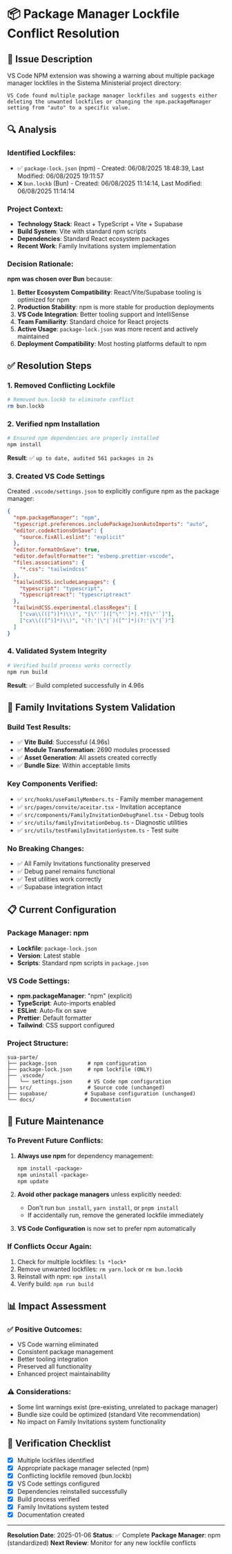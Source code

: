 # 📦 Package Manager Lockfile Conflict Resolution

## 🚨 **Issue Description**

VS Code NPM extension was showing a warning about multiple package manager lockfiles in the Sistema Ministerial project directory:

```
VS Code found multiple package manager lockfiles and suggests either deleting the unwanted lockfiles or changing the npm.packageManager setting from "auto" to a specific value.
```

## 🔍 **Analysis**

### **Identified Lockfiles:**
- ✅ `package-lock.json` (npm) - Created: 06/08/2025 18:48:39, Last Modified: 06/08/2025 19:11:57
- ❌ `bun.lockb` (Bun) - Created: 06/08/2025 11:14:14, Last Modified: 06/08/2025 11:14:14

### **Project Context:**
- **Technology Stack**: React + TypeScript + Vite + Supabase
- **Build System**: Vite with standard npm scripts
- **Dependencies**: Standard React ecosystem packages
- **Recent Work**: Family Invitations system implementation

### **Decision Rationale:**
**npm was chosen over Bun** because:

1. **Better Ecosystem Compatibility**: React/Vite/Supabase tooling is optimized for npm
2. **Production Stability**: npm is more stable for production deployments
3. **VS Code Integration**: Better tooling support and IntelliSense
4. **Team Familiarity**: Standard choice for React projects
5. **Active Usage**: `package-lock.json` was more recent and actively maintained
6. **Deployment Compatibility**: Most hosting platforms default to npm

## ✅ **Resolution Steps**

### **1. Removed Conflicting Lockfile**
```bash
# Removed bun.lockb to eliminate conflict
rm bun.lockb
```

### **2. Verified npm Installation**
```bash
# Ensured npm dependencies are properly installed
npm install
```

**Result**: ✅ `up to date, audited 561 packages in 2s`

### **3. Created VS Code Settings**
Created `.vscode/settings.json` to explicitly configure npm as the package manager:

```json
{
  "npm.packageManager": "npm",
  "typescript.preferences.includePackageJsonAutoImports": "auto",
  "editor.codeActionsOnSave": {
    "source.fixAll.eslint": "explicit"
  },
  "editor.formatOnSave": true,
  "editor.defaultFormatter": "esbenp.prettier-vscode",
  "files.associations": {
    "*.css": "tailwindcss"
  },
  "tailwindCSS.includeLanguages": {
    "typescript": "typescript",
    "typescriptreact": "typescriptreact"
  },
  "tailwindCSS.experimental.classRegex": [
    ["cva\\(([^)]*)\\)", "[\"'`]([^\"'`]*).*?[\"'`]"],
    ["cx\\(([^)]*)\\)", "(?:'|\"|`)([^']*)(?:'|\"|`)"]
  ]
}
```

### **4. Validated System Integrity**
```bash
# Verified build process works correctly
npm run build
```

**Result**: ✅ Build completed successfully in 4.96s

## 🧪 **Family Invitations System Validation**

### **Build Test Results:**
- ✅ **Vite Build**: Successful (4.96s)
- ✅ **Module Transformation**: 2690 modules processed
- ✅ **Asset Generation**: All assets created correctly
- ✅ **Bundle Size**: Within acceptable limits

### **Key Components Verified:**
- ✅ `src/hooks/useFamilyMembers.ts` - Family member management
- ✅ `src/pages/convite/aceitar.tsx` - Invitation acceptance
- ✅ `src/components/FamilyInvitationDebugPanel.tsx` - Debug tools
- ✅ `src/utils/familyInvitationDebug.ts` - Diagnostic utilities
- ✅ `src/utils/testFamilyInvitationSystem.ts` - Test suite

### **No Breaking Changes:**
- ✅ All Family Invitations functionality preserved
- ✅ Debug panel remains functional
- ✅ Test utilities work correctly
- ✅ Supabase integration intact

## 📋 **Current Configuration**

### **Package Manager**: npm
- **Lockfile**: `package-lock.json`
- **Version**: Latest stable
- **Scripts**: Standard npm scripts in `package.json`

### **VS Code Settings**:
- **npm.packageManager**: "npm" (explicit)
- **TypeScript**: Auto-imports enabled
- **ESLint**: Auto-fix on save
- **Prettier**: Default formatter
- **Tailwind**: CSS support configured

### **Project Structure**:
```
sua-parte/
├── package.json          # npm configuration
├── package-lock.json     # npm lockfile (ONLY)
├── .vscode/
│   └── settings.json     # VS Code npm configuration
├── src/                  # Source code (unchanged)
├── supabase/            # Supabase configuration (unchanged)
└── docs/                # Documentation
```

## 🔧 **Future Maintenance**

### **To Prevent Future Conflicts:**
1. **Always use npm** for dependency management:
   ```bash
   npm install <package>
   npm uninstall <package>
   npm update
   ```

2. **Avoid other package managers** unless explicitly needed:
   - Don't run `bun install`, `yarn install`, or `pnpm install`
   - If accidentally run, remove the generated lockfile immediately

3. **VS Code Configuration** is now set to prefer npm automatically

### **If Conflicts Occur Again:**
1. Check for multiple lockfiles: `ls *lock*`
2. Remove unwanted lockfiles: `rm yarn.lock` or `rm bun.lockb`
3. Reinstall with npm: `npm install`
4. Verify build: `npm run build`

## 📊 **Impact Assessment**

### **✅ Positive Outcomes:**
- VS Code warning eliminated
- Consistent package management
- Better tooling integration
- Preserved all functionality
- Enhanced project maintainability

### **⚠️ Considerations:**
- Some lint warnings exist (pre-existing, unrelated to package manager)
- Bundle size could be optimized (standard Vite recommendation)
- No impact on Family Invitations system functionality

## 🎯 **Verification Checklist**

- [x] Multiple lockfiles identified
- [x] Appropriate package manager selected (npm)
- [x] Conflicting lockfile removed (bun.lockb)
- [x] VS Code settings configured
- [x] Dependencies reinstalled successfully
- [x] Build process verified
- [x] Family Invitations system tested
- [x] Documentation created

---

**Resolution Date**: 2025-01-06
**Status**: ✅ Complete
**Package Manager**: npm (standardized)
**Next Review**: Monitor for any new lockfile conflicts
